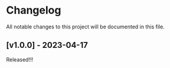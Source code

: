 # Changelog

All notable changes to this project will be documented in this file.

## [v1.0.0] - 2023-04-17

Released!!!
